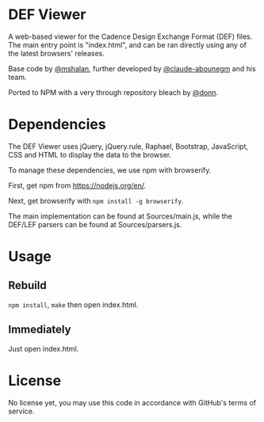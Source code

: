 # DEF Viewer
A web-based viewer for the Cadence Design Exchange Format (DEF) files. The main entry point is "index.html", and can be ran directly using any of the latest browsers' releases.

Base code by [@mshalan](https://github.com/mshalan), further developed by [@claude-abounegm](https://github.com/claude-abounegm) and his team.

Ported to NPM with a very through repository bleach by [@donn](https://github.com/donn).

# Dependencies
The DEF Viewer uses jQuery, jQuery.rule, Raphael, Bootstrap, JavaScript, CSS and HTML to display the data to the browser.

To manage these dependencies, we use npm with browserify.

First, get npm from https://nodejs.org/en/.

Next, get browserify with `npm install -g browserify`.

The main implementation can be found at Sources/main.js, while the DEF/LEF parsers can be found at Sources/parsers.js.

# Usage
## Rebuild
`npm install`, `make` then open index.html.

## Immediately
Just open index.html.

# License
No license yet, you may use this code in accordance with GitHub's terms of service.